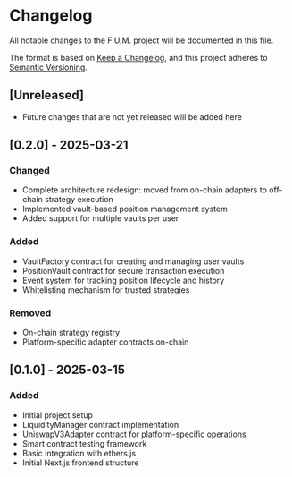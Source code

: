 # Changelog

All notable changes to the F.U.M. project will be documented in this file.

The format is based on [Keep a Changelog](https://keepachangelog.com/en/1.0.0/),
and this project adheres to [Semantic Versioning](https://semver.org/spec/v2.0.0.html).

## [Unreleased]
- Future changes that are not yet released will be added here

## [0.2.0] - 2025-03-21
### Changed
- Complete architecture redesign: moved from on-chain adapters to off-chain strategy execution
- Implemented vault-based position management system
- Added support for multiple vaults per user

### Added
- VaultFactory contract for creating and managing user vaults
- PositionVault contract for secure transaction execution
- Event system for tracking position lifecycle and history
- Whitelisting mechanism for trusted strategies

### Removed
- On-chain strategy registry
- Platform-specific adapter contracts on-chain

## [0.1.0] - 2025-03-15
### Added
- Initial project setup
- LiquidityManager contract implementation
- UniswapV3Adapter contract for platform-specific operations
- Smart contract testing framework
- Basic integration with ethers.js
- Initial Next.js frontend structure
